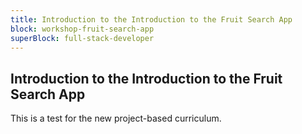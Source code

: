 ```yaml
---
title: Introduction to the Introduction to the Fruit Search App
block: workshop-fruit-search-app
superBlock: full-stack-developer
---
```


## Introduction to the Introduction to the Fruit Search App

This is a test for the new project-based curriculum.
